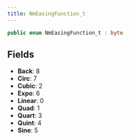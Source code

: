 ```yaml
---
title: NmEasingFunction_t
---
```


```csharp
public enum NmEasingFunction_t : byte
```

## Fields

- **Back**: 8
- **Circ**: 7
- **Cubic**: 2
- **Expo**: 6
- **Linear**: 0
- **Quad**: 1
- **Quart**: 3
- **Quint**: 4
- **Sine**: 5

